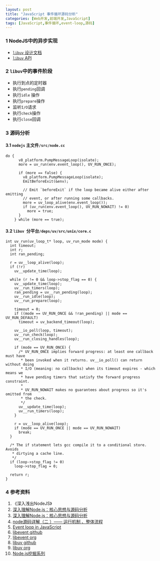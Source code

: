 ```yaml
---
layout: post
title: "JavaScript 事件循环源码分析"
categories: [Web开发,前端开发,JavaScript]
tags: [JavaScript,事件循环,event-loop,源码]
---
```




### 1 NodeJS中的异步实现

+ [`libuv` 设计文档](http://docs.libuv.org/en/v1.x/design.html)
+ [`libuv` API](http://docs.libuv.org/en/v1.x/api.html)



### 2 `libuv`中的事件阶段

+ 执行到点的定时器
+ 执行`pending`回调
+ 执行`idle` 操作
+ 执行`prepare`操作
+ 监听`I/O`请求
+ 执行`check`操作
+ 执行`close`回调




### 3 源码分析

#### 3.1 `nodejs` 主文件`/src/node.cc`

```
do {
      v8_platform.PumpMessageLoop(isolate);
      more = uv_run(env.event_loop(), UV_RUN_ONCE);

      if (more == false) {
        v8_platform.PumpMessageLoop(isolate);
        EmitBeforeExit(&env);

        // Emit `beforeExit` if the loop became alive either after emitting
        // event, or after running some callbacks.
        more = uv_loop_alive(env.event_loop());
        if (uv_run(env.event_loop(), UV_RUN_NOWAIT) != 0)
          more = true;
      }
    } while (more == true);
```



#### 3.2 `libuv `分平台`/deps/uv/src/unix/core.c`

```
int uv_run(uv_loop_t* loop, uv_run_mode mode) {
  int timeout;
  int r;
  int ran_pending;

  r = uv__loop_alive(loop);
  if (!r)
    uv__update_time(loop);

  while (r != 0 && loop->stop_flag == 0) {
    uv__update_time(loop);
    uv__run_timers(loop);
    ran_pending = uv__run_pending(loop);
    uv__run_idle(loop);
    uv__run_prepare(loop);

    timeout = 0;
    if ((mode == UV_RUN_ONCE && !ran_pending) || mode == UV_RUN_DEFAULT)
      timeout = uv_backend_timeout(loop);

    uv__io_poll(loop, timeout);
    uv__run_check(loop);
    uv__run_closing_handles(loop);

    if (mode == UV_RUN_ONCE) {
      /* UV_RUN_ONCE implies forward progress: at least one callback must have
       * been invoked when it returns. uv__io_poll() can return without doing
       * I/O (meaning: no callbacks) when its timeout expires - which means we
       * have pending timers that satisfy the forward progress constraint.
       *
       * UV_RUN_NOWAIT makes no guarantees about progress so it's omitted from
       * the check.
       */
      uv__update_time(loop);
      uv__run_timers(loop);
    }

    r = uv__loop_alive(loop);
    if (mode == UV_RUN_ONCE || mode == UV_RUN_NOWAIT)
      break;
  }

  /* The if statement lets gcc compile it to a conditional store. Avoids
   * dirtying a cache line.
   */
  if (loop->stop_flag != 0)
    loop->stop_flag = 0;

  return r;
}
```





### 4 参考资料

1.  《深入浅出NodeJS》
2.  [深入理解Node.js：核心思想与源码分析](https://github.com/yjhjstz/deep-into-node)
3.  [深入理解Node.js：核心思想与源码分析](https://yjhjstz.gitbooks.io/deep-into-node/)
4.  [node源码详解（二 ）—— 运行机制 、整体流程](https://cnodejs.org/topic/56e3be21f5d830306e2f0fd3)
5.  [Event loop in JavaScript](https://acemood.github.io/2016/02/01/event-loop-in-javascript/)
6.  [libevent github](https://github.com/libevent/libevent)
7.  [libevent org](http://libevent.org/)
8.  [libuv github](https://github.com/libuv/libuv)
9.  [libuv org](http://libuv.org/)
10.  [Node.js挖掘系列](https://cnodejs.org/topic/5594ada26ba28efa30a604e2)

